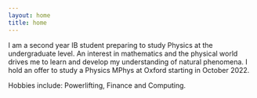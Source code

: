 ```yaml
---
layout: home
title: home
---
```

I am a second year IB student preparing to study Physics at the undergraduate level. An interest in mathematics and the physical world drives me to learn and develop my understanding of natural phenomena. I hold an offer to study a Physics MPhys at Oxford starting in October 2022.

Hobbies include: Powerlifting, Finance and Computing.
